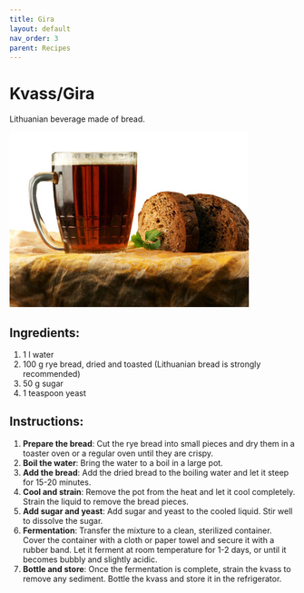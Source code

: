 ```yaml
---
title: Gira
layout: default
nav_order: 3
parent: Recipes
---
```

# Kvass/Gira

Lithuanian beverage made of bread.

![Kvass/Gira](https://github.com/goooral/just-the-technical-cider/blob/main/images/gira.jpg "gira")

## Ingredients:

1. 1 l water  
2. 100 g rye bread, dried and toasted (Lithuanian bread is strongly recommended)  
3. 50 g sugar  
4. 1 teaspoon yeast  

## Instructions:

1. **Prepare the bread**: Cut the rye bread into small pieces and dry them in a toaster oven or a regular oven until they are crispy.  
2. **Boil the water**: Bring the water to a boil in a large pot.  
3. **Add the bread**: Add the dried bread to the boiling water and let it steep for 15-20 minutes.  
4. **Cool and strain**: Remove the pot from the heat and let it cool completely. Strain the liquid to remove the bread pieces.  
5. **Add sugar and yeast**: Add sugar and yeast to the cooled liquid. Stir well to dissolve the sugar.  
6. **Fermentation**: Transfer the mixture to a clean, sterilized container. Cover the container with a cloth or paper towel and secure it with a rubber band. Let it ferment at room temperature for 1-2 days, or until it becomes bubbly and slightly acidic.  
7. **Bottle and store**: Once the fermentation is complete, strain the kvass to remove any sediment. Bottle the kvass and store it in the refrigerator.  
